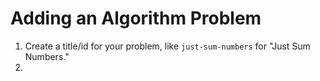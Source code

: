 # Adding an Algorithm Problem

1. Create a title/id for your problem, like `just-sum-numbers` for "Just Sum Numbers."
2. 
